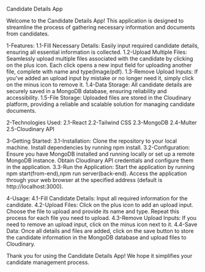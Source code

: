 Candidate Details App 

Welcome to the Candidate Details App! This application is designed to streamline the process of gathering necessary information and documents from candidates.

1-Features:
  1.1-Fill Necessary Details: Easily input required candidate details, ensuring all essential information is collected.
  1.2-Upload Multiple Files: Seamlessly upload multiple files associated with the candidate by clicking on the plus icon. Each click opens a new input field for uploading another file, complete with name and type(Image/pdf).
  1.3-Remove Upload Inputs: If you've added an upload input by mistake or no longer need it, simply click on the minus icon to remove it.
  1.4-Data Storage: All candidate details are securely saved in a MongoDB database, ensuring reliability and accessibility.
  1.5-File Storage: Uploaded files are stored in the Cloudinary platform, providing a reliable and scalable solution for managing candidate documents.
  
2-Technologies Used:
  2.1-React
  2.2-Tailwind CSS
  2.3-MongoDB
  2.4-Multer
  2.5-Cloudinary API

3-Getting Started:
  3.1-Installation:
      Clone the repository to your local machine.
      Install dependencies by running npm install.
  3.2-Configuration:
      Ensure you have MongoDB installed and running locally or set up a remote MongoDB instance.
      Obtain Cloudinary API credentials and configure them in the application.
  3.3-Run the Application:
      Start the application by running npm start(from-end),npm run server(back-end).
      Access the application through your web browser at the specified address (default is http://localhost:3000).
      
4-Usage:
  4.1-Fill Candidate Details:
      Input all required information for the candidate.
  4.2-Upload Files:
      Click on the plus icon to add an upload input.
      Choose the file to upload and provide its name and type.
      Repeat this process for each file you need to upload.
  4.3-Remove Upload Inputs:
      If you need to remove an upload input, click on the minus icon next to it.
  4.4-Save Data:
      Once all details and files are added, click on the save button to store the candidate information in the MongoDB database and upload files to Cloudinary.
      

Thank you for using the Candidate Details App! We hope it simplifies your candidate management process.






